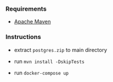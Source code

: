 ### Requirements

- [Apache Maven](https://maven.apache.org/download.cgi)

### Instructions

- extract `postgres.zip` to main directory

- run `mvn install -DskipTests`

- run `docker-compose up`

